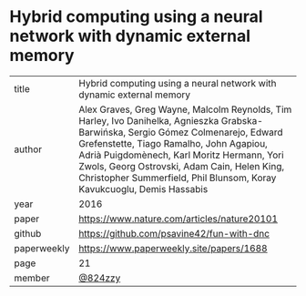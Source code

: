 # Hybrid computing using a neural network with dynamic external memory

|  |  |
| :--- | :--- |
| title | Hybrid computing using a neural network with dynamic external memory |
| author | Alex Graves, Greg Wayne, Malcolm Reynolds, Tim Harley, Ivo Danihelka, Agnieszka Grabska-Barwińska, Sergio Gómez Colmenarejo, Edward Grefenstette, Tiago Ramalho, John Agapiou, Adrià Puigdomènech, Karl Moritz Hermann, Yori Zwols, Georg Ostrovski, Adam Cain, Helen King, Christopher Summerfield, Phil Blunsom, Koray Kavukcuoglu, Demis Hassabis |
| year | 2016 |
| paper | https://www.nature.com/articles/nature20101 |
| github | https://github.com/psavine42/fun-with-dnc |
| paperweekly | https://www.paperweekly.site/papers/1688 |
| page | 21 |
| member | [@824zzy](https://github.com/824zzy) |
